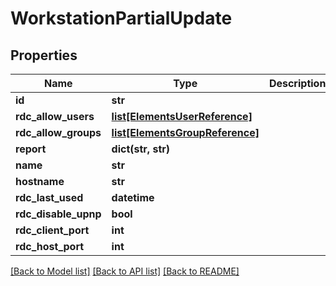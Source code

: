 # WorkstationPartialUpdate

## Properties

Name | Type | Description | Notes
------------ | ------------- | ------------- | -------------
**id** | **str** |  | [optional] 
**rdc_allow_users** | [**list[ElementsUserReference]**](ElementsUserReference.md) |  | [optional] 
**rdc_allow_groups** | [**list[ElementsGroupReference]**](ElementsGroupReference.md) |  | [optional] 
**report** | **dict(str, str)** |  | [optional] 
**name** | **str** |  | [optional] 
**hostname** | **str** |  | [optional] 
**rdc_last_used** | **datetime** |  | [optional] 
**rdc_disable_upnp** | **bool** |  | [optional] 
**rdc_client_port** | **int** |  | [optional] 
**rdc_host_port** | **int** |  | [optional] 

[[Back to Model list]](../#documentation-for-models) [[Back to API list]](../#documentation-for-api-endpoints) [[Back to README]](../)


